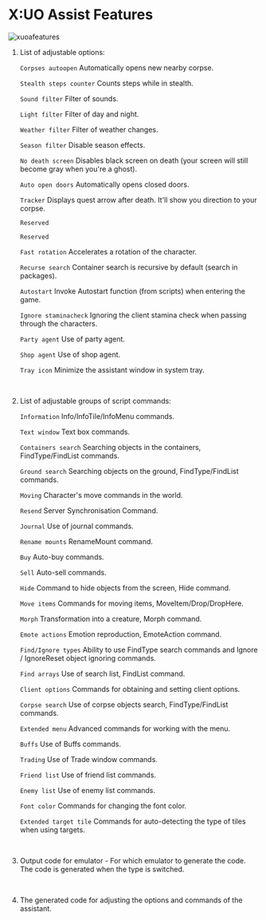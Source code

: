 # X:UO Assist Features

![xuoafeatures](/img/docs/launcher6.png)

1. List of adjustable options:

    `Corpses autoopen` Automatically opens new nearby corpse.

    `Stealth steps counter` Counts steps while in stealth.

    `Sound filter` Filter of sounds.

    `Light filter` Filter of day and night.

    `Weather filter` Filter of weather changes.

    `Season filter` Disable season effects.

    `No death screen` Disables black screen on death (your screen will still become gray when you're a ghost).

    `Auto open doors` Automatically opens closed doors.

    `Tracker` Displays quest arrow after death. It'll show you direction to your corpse.

    `Reserved`

    `Reserved`

    `Fast rotation` Accelerates a rotation of the character.

    `Recurse search` Container search is recursive by default (search in packages).

    `Autostart` Invoke Autostart function (from scripts) when entering the game.

    `Ignore staminacheck` Ignoring the client stamina check when passing through the characters.

    `Party agent` Use of party agent.

    `Shop agent` Use of shop agent.

    `Tray icon` Minimize the assistant window in system tray.

</br>

2. List of adjustable groups of script commands:

    `Information` Info/InfoTile/InfoMenu commands.

    `Text window` Text box commands.

    `Containers search` Searching objects in the containers, FindType/FindList commands.

    `Ground search` Searching objects on the ground, FindType/FindList commands.

    `Moving` Character's move commands in the world.

    `Resend` Server Synchronisation Command.

    `Journal` Use of journal commands.

    `Rename mounts` RenameMount command.

    `Buy` Auto-buy commands.

    `Sell` Auto-sell commands.

    `Hide` Command to hide objects from the screen, Hide command.

    `Move items` Commands for moving items, MoveItem/Drop/DropHere.

    `Morph` Transformation into a creature, Morph command.

    `Emote actions` Emotion reproduction, EmoteAction command.

    `Find/Ignore types` Ability to use FindType search commands and Ignore / IgnoreReset object ignoring commands.

    `Find arrays` Use of search list, FindList command.

    `Client options` Commands for obtaining and setting client options.

    `Corpse search` Use of corpse objects search, FindType/FindList commands.

    `Extended menu` Advanced commands for working with the menu.

    `Buffs` Use of Buffs commands.

    `Trading` Use of Trade window commands.

    `Friend list` Use of friend list commands.

    `Enemy list` Use of enemy list commands.

    `Font color` Commands for changing the font color.

    `Extended target tile` Commands for auto-detecting the type of tiles when using targets.

</br>

3. Output code for emulator - For which emulator to generate the code. The code is generated when the type is switched.

</br>

4. The generated code for adjusting the options and commands of the assistant.

